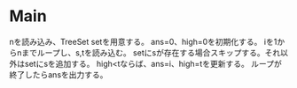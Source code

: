 # Main
nを読み込み、TreeSet<String> setを用意する。
ans=0、high=0を初期化する。
iを1からnまでループし、s,tを読み込む。
setにsが存在する場合スキップする。それ以外はsetにsを追加する。
high<tならば、ans=i、high=tを更新する。
ループが終了したらansを出力する。
